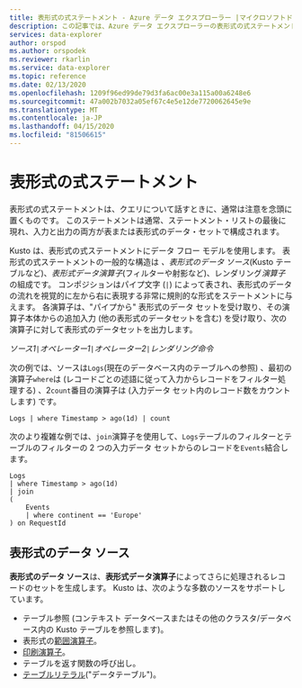 ```yaml
---
title: 表形式の式ステートメント - Azure データ エクスプローラー |マイクロソフトドキュメント
description: この記事では、Azure データ エクスプローラーの表形式の式ステートメントについて説明します。
services: data-explorer
author: orspod
ms.author: orspodek
ms.reviewer: rkarlin
ms.service: data-explorer
ms.topic: reference
ms.date: 02/13/2020
ms.openlocfilehash: 1209f96ed99de79d3fa6ac00e3a115a00a6248e6
ms.sourcegitcommit: 47a002b7032a05ef67c4e5e12de7720062645e9e
ms.translationtype: MT
ms.contentlocale: ja-JP
ms.lasthandoff: 04/15/2020
ms.locfileid: "81506615"
---
```

# <a name="tabular-expression-statements"></a>表形式の式ステートメント

表形式の式ステートメントは、クエリについて話すときに、通常は注意を念頭に置くものです。 このステートメントは通常、ステートメント・リストの最後に現れ、入力と出力の両方が表または表形式のデータ・セットで構成されます。

Kusto は、表形式の式ステートメントにデータ フロー モデルを使用します。 表形式の式ステートメントの一般的な構造は *、表形式のデータ ソース*(Kusto テーブルなど)、*表形式データ演算子*(フィルターや射影など)、レンダリング*演算子*の組成です。 コンポジションはパイプ文字 (`|`) によって表され、表形式のデータの流れを視覚的に左から右に表現する非常に規則的な形式をステートメントに与えます。
各演算子は、"パイプから" 表形式のデータ セットを受け取り、その演算子本体からの追加入力 (他の表形式のデータセットを含む) を受け取り、次の演算子に対して表形式のデータセットを出力します。   

*ソース1*`|`*オペレーター1*`|`*オペレーター2*`|`*レンダリング命令*

次の例では、ソースは`Logs`(現在のデータベース内のテーブルへの参照) 、最初の演算子`where`は (レコードごとの述語に従って入力からレコードをフィルター処理する) 、2`count`番目の演算子は (入力データ セット内のレコード数をカウントします) です。

```kusto
Logs | where Timestamp > ago(1d) | count
```

次のより複雑な例では、`join`演算子を使用して、`Logs`テーブルのフィルターとテーブルのフィルターの 2 つの入力データ セットからのレコードを`Events`結合します。

```kusto
Logs 
| where Timestamp > ago(1d) 
| join 
(
    Events 
    | where continent == 'Europe'
) on RequestId 
```

## <a name="tabular-data-sources"></a>表形式のデータ ソース

**表形式のデータ ソース**は、**表形式データ演算子**によってさらに処理されるレコードのセットを生成します。 Kusto は、次のような多数のソースをサポートしています。

* テーブル参照 (コンテキスト データベースまたはその他のクラスタ/データベース内の Kusto テーブルを参照します)。
* 表形式の[範囲演算子](rangeoperator.md)。
* [印刷演算子](printoperator.md)。
* テーブルを返す関数の呼び出し。
* [テーブルリテラル](datatableoperator.md)("データテーブル")。